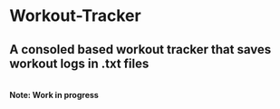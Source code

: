 # Workout-Tracker
## A consoled based workout tracker that saves workout logs in .txt files
<br>**Note: Work in progress**

